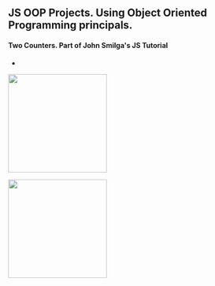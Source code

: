 ## JS OOP Projects. Using Object Oriented Programming principals.

#### Two Counters. Part of John Smilga's JS Tutorial

-

<p align-items: center>
  <img src='project-images/counter.png' width='200'>
</p>

<p align-items: center>
  <img src='project-images/gallery.png' width='200'>
</p>
